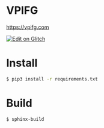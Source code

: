 # VPIFG

https://vpifg.com

[![Edit on Glitch](https://img.shields.io/static/v1?style=for-the-badge&logo=glitch&labelColor=9999cc&color=000000&message=Edit%20Now&label=Glitch)](https://glitch.com/edit/#!/import/github/JakeGWater/Virtual-Production-Independent-Film-Guide?path=index.rst)

# Install

```sh
$ pip3 install -r requirements.txt
```

# Build

```sh
$ sphinx-build
```

